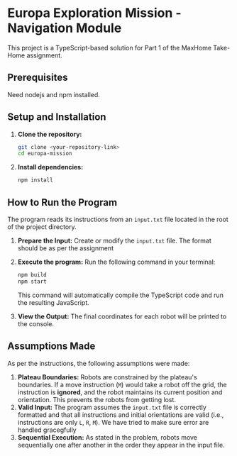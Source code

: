 # Europa Exploration Mission - Navigation Module

This project is a TypeScript-based solution for Part 1 of the MaxHome Take-Home assignment.

## Prerequisites

Need nodejs and npm installed.

## Setup and Installation

1.  **Clone the repository:**
    ```bash
    git clone <your-repository-link>
    cd europa-mission
    ```

2.  **Install dependencies:**
    ```bash
    npm install
    ```

## How to Run the Program

The program reads its instructions from an `input.txt` file located in the root of the project directory.

1.  **Prepare the Input:**
    Create or modify the `input.txt` file. The format should be as per the assignment

2.  **Execute the program:**
    Run the following command in your terminal:
    ```bash
    npm build
    npm start
    ```

    This command will automatically compile the TypeScript code and run the resulting JavaScript.

3.  **View the Output:**
    The final coordinates for each robot will be printed to the console.

## Assumptions Made

As per the instructions, the following assumptions were made:

1.  **Plateau Boundaries:** Robots are constrained by the plateau's boundaries. If a move instruction (`M`) would take a robot off the grid, the instruction is **ignored**, and the robot maintains its current position and orientation. This prevents the robots from getting lost.
2.  **Valid Input:** The program assumes the `input.txt` file is correctly formatted and that all instructions and initial orientations are valid (i.e., instructions are only `L`, `R`, `M`). We have tried to make sure error are handled gracegfully 
3.  **Sequential Execution:** As stated in the problem, robots move sequentially one after another in the order they appear in the input file.

